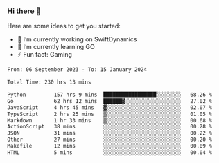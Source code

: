 ### Hi there 👋

Here are some ideas to get you started:

- 🔭 I’m currently working on SwiftDynamics
- 🌱 I’m currently learning GO
-  ⚡ Fun fact: Gaming
  
  <!--
- 👯 I’m looking to collaborate on ...
- 🤔 I’m looking for help with ...
- 💬 Ask me about ...
- 📫 How to reach me: ...
- 😄 Pronouns: ...
-->

<!--START_SECTION:waka-->

```txt
From: 06 September 2023 - To: 15 January 2024

Total Time: 230 hrs 13 mins

Python         157 hrs 9 mins  █████████████████░░░░░░░░   68.26 %
Go             62 hrs 12 mins  ██████▓░░░░░░░░░░░░░░░░░░   27.02 %
JavaScript     4 hrs 45 mins   ▓░░░░░░░░░░░░░░░░░░░░░░░░   02.07 %
TypeScript     2 hrs 25 mins   ▒░░░░░░░░░░░░░░░░░░░░░░░░   01.05 %
Markdown       1 hr 33 mins    ▒░░░░░░░░░░░░░░░░░░░░░░░░   00.68 %
ActionScript   38 mins         ░░░░░░░░░░░░░░░░░░░░░░░░░   00.28 %
JSON           31 mins         ░░░░░░░░░░░░░░░░░░░░░░░░░   00.22 %
Other          27 mins         ░░░░░░░░░░░░░░░░░░░░░░░░░   00.20 %
Makefile       12 mins         ░░░░░░░░░░░░░░░░░░░░░░░░░   00.09 %
HTML           5 mins          ░░░░░░░░░░░░░░░░░░░░░░░░░   00.04 %
```

<!--END_SECTION:waka-->

